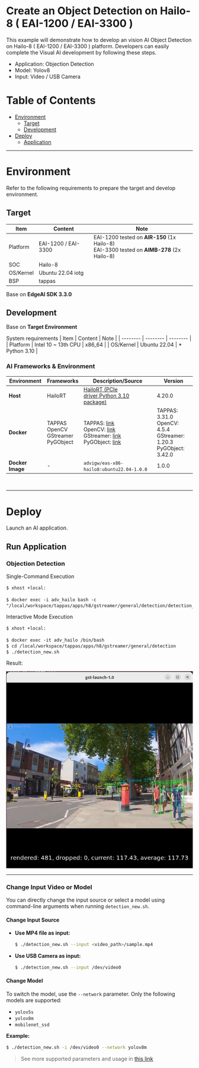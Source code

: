 # Create an Object Detection on Hailo-8 ( EAI-1200 / EAI-3300 )
This example will demonstrate how to develop an vision AI Object Detection on Hailo-8 ( EAI-1200 / EAI-3300 ) platform.
Developers can easily complete the Visual AI development by following these steps.

* Application: Objection Detection
* Model: Yolov8
* Input: Video / USB Camera
  
# Table of Contents
- [Environment](#Environment)
  - [Target](#Target)
  - [Development](#Development) 
- [Deploy](#Deploy)
  - [Application](#Application)

---

<a name="Environment"/>

# Environment
Refer to the following requirements to prepare the target and develop environment.

<a name="Target"/>

## Target
| Item | Content | Note |
| -------- | -------- | -------- |
| Platform |   EAI-1200 / EAI-3300  |  EAI-1200 tested on **AIR-150** (1x Hailo-8)<br>EAI-3300 tested on **AIMB-278** (2x Hailo-8)  |
| SOC  |   Hailo-8 |  |
| OS/Kernel |  Ubuntu 22.04 iotg |  |
| BSP | tappas | |

Base on **EdgeAI SDK 3.3.0**

<a name="Development"/>

## Development

Base on **Target Environment**

System requirements
| Item | Content | Note |
| -------- | -------- | -------- |
| Platform | Intel 10 ~ 13th CPU   |  x86_64    |
| OS/Kernel | Ubuntu 22.04 | * Python 3.10 |

### AI Frameworks & Environment

| Environment    | Frameworks  | Description/Source  | Version |
|----------------|-------------|---------------------|---------|
| **Host**       | HailoRT     | [HailoRT (PCIe driver,Python 3.10 package)](https://hailo.ai/products/hailo-software/hailo-ai-software-suite/#sw-hailort)    | 4.20.0  |
| **Docker**     | TAPPAS<br>OpenCV<br>GStreamer<br>PyGObject    | TAPPAS: [link](https://hailo.ai/products/hailo-software/hailo-ai-software-suite/#sw-tappas)<br>OpenCV: [link](https://github.com/opencv/opencv.git)<br>GStreamer: [link](https://gstreamer.freedesktop.org/index.html)<br>PyGObject: [link](https://pygobject.gnome.org/getting_started.html#ubuntu-logo-ubuntu-debian-logo-debian) | TAPPAS: 3.31.0<br>OpenCV: 4.5.4<br>GStreamer: 1.20.3<br>PyGObject: 3.42.0 |
| **Docker Image** | -         | `advigw/eas-x86-hailo8:ubuntu22.04-1.0.0`   | 1.0.0   |


<br/>

---

<a name="Deploy"/>

# Deploy
Launch an AI application.

<a name="Application"/>

## Run Application
### Objection Detection


Single-Command Execution
```
$ xhost +local:

$ docker exec -i adv_hailo bash -c "/local/workspace/tappas/apps/h8/gstreamer/general/detection/detection_new.sh"
```

Interactive Mode Execution
```
$ xhost +local:

$ docker exec -it adv_hailo /bin/bash
$ cd /local/workspace/tappas/apps/h8/gstreamer/general/detection
$ ./detection_new.sh
```

Result:

![EAS_Startkit_object-detection](assets/hailo_object_detection_video.png)

---

### Change Input Video or Model

You can directly change the input source or select a model using command-line arguments when running `detection_new.sh`.

#### Change Input Source

- **Use MP4 file as input:**

  ```bash
  $ ./detection_new.sh --input <video_path>/sample.mp4
  ```

- **Use USB Camera as input:**

  ```bash
  $ ./detection_new.sh --input /dev/video0
  ```

#### Change Model

To switch the model, use the `--network` parameter. Only the following models are supported:

- `yolov5s`
- `yolov8m`
- `mobilenet_ssd`

**Example:**

```bash
$ ./detection_new.sh -i /dev/video0 --network yolov8m
```

> See more supported parameters and usage in [this link](https://github.com/hailo-ai/tappas/tree/master/apps/h8/gstreamer/general/detection)

